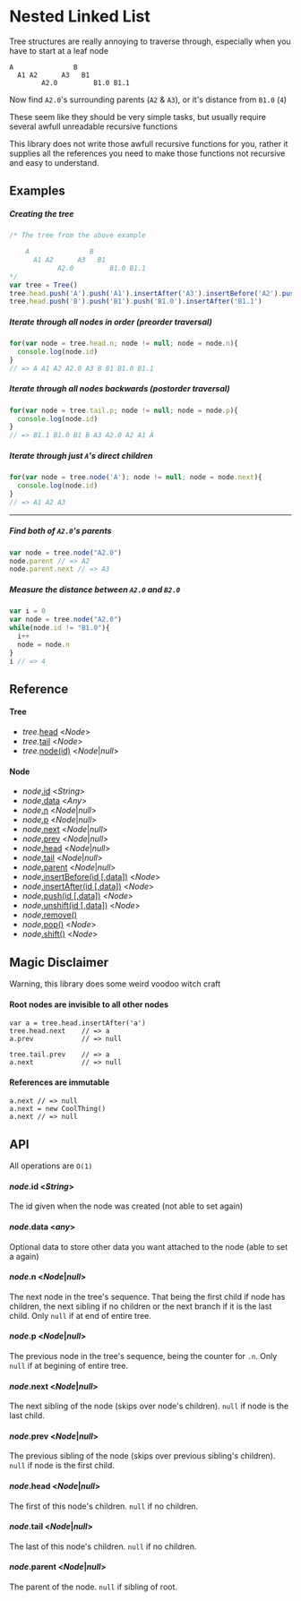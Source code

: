 # Nested Linked List

Tree structures are really annoying to traverse through, 
especially when you have to start at a leaf node
```
A               B
  A1 A2      A3   B1
        A2.0         B1.0 B1.1
```
Now find `A2.0`'s surrounding parents (`A2` & `A3`),
or it's distance from `B1.0` (`4`)

These seem like they should be very simple tasks, but usually 
require several awfull unreadable recursive functions

This library does not write those awfull recursive functions
for you, rather it supplies all the references you need to make
those functions not recursive and easy to understand.

## Examples

##### Creating the tree
``` js
/* The tree from the above example

    A               B
      A1 A2      A3   B1
            A2.0         B1.0 B1.1
*/
var tree = Tree()
tree.head.push('A').push('A1').insertAfter('A3').insertBefore('A2').push('A2.0')
tree.head.push('B').push('B1').push('B1.0').insertAfter('B1.1')
```
##### Iterate through all nodes in order *(preorder traversal)*
``` js
for(var node = tree.head.n; node != null; node = node.n){
  console.log(node.id)
}
// => A A1 A2 A2.0 A3 B B1 B1.0 B1.1
```
##### Iterate through all nodes backwards *(postorder traversal)*
``` js
for(var node = tree.tail.p; node != null; node = node.p){
  console.log(node.id)
}
// => B1.1 B1.0 B1 B A3 A2.0 A2 A1 A
```
##### Iterate through just `A`'s direct children
``` js
for(var node = tree.node('A'); node != null; node = node.next){
  console.log(node.id)
}
// => A1 A2 A3
```
--------
##### Find both of `A2.0`'s parents
``` js
var node = tree.node("A2.0")
node.parent // => A2
node.parent.next // => A3
```
##### Measure the distance between `A2.0` and `B2.0`
``` js
var i = 0
var node = tree.node("A2.0")
while(node.id != "B1.0"){
  i++
  node = node.n
}
i // => 4
```

## Reference
#### Tree
- _tree._[head]() <*Node*>
- _tree._[tail]() <*Node*>
- _tree._[node(id)]() <*Node*|*null*>

#### Node
- _node_[.id](#nodeid-string) <*String*>
- _node_[.data](#nodedata-any) <*Any*>
- _node_[.n](#noden-nodenull) <*Node*|*null*>
- _node_[.p](#nodep-nodenull) <*Node*|*null*>
- _node_[.next](#nodenext-nodenull) <*Node*|*null*>
- _node_[.prev](#nodeprev-nodenull) <*Node*|*null*>
- _node_[.head](#nodehead-nodenull) <*Node*|*null*>
- _node_[.tail](#nodetail-nodenull) <*Node*|*null*>
- _node_[.parent](#nodeparent-nodenull) <*Node*|*null*>
- _node_[.insertBefore(id [,data])]() <*Node*>
- _node_[.insertAfter(id [,data])]() <*Node*>
- _node_[.push(id [,data])]() <*Node*>
- _node_[.unshift(id [,data])]() <*Node*>
- _node_[.remove()]()
- _node_[.pop()]() <*Node*>
- _node_[.shift()]() <*Node*>



## Magic Disclaimer
Warning, this library does some weird voodoo witch craft

#### Root nodes are invisible to all other nodes
```
var a = tree.head.insertAfter('a')
tree.head.next    // => a
a.prev            // => null

tree.tail.prev    // => a
a.next            // => null
```
#### References are immutable
```
a.next // => null
a.next = new CoolThing()
a.next // => null
```

## API
All operations are `O(1)`

#### _node_.id <*String*>
The id given when the node was created (not able to set again)

#### _node_.data <*any*>
Optional data  to store other data you want attached to the node (able to set a again)

#### _node_.n <*Node*|*null*>
The next node in the tree's sequence. That being the first child if node has children, the next sibling if no children or the next branch if it is the last child. Only `null` if at end of entire tree.

#### _node_.p <*Node*|*null*>
The previous node in the tree's sequence, being the counter for `.n`. Only `null` if at begining of entire tree.

#### _node_.next <*Node*|*null*>
The next sibling of the node (skips over node's children). `null` if node is the last child.

#### _node_.prev <*Node*|*null*>
The previous sibling of the node (skips over previous sibling's children). `null` if node is the first child.

#### _node_.head <*Node*|*null*>
The first of this node's children. `null` if no children.

#### _node_.tail <*Node*|*null*>
The last of this node's children. `null` if no children.

#### _node_.parent <*Node*|*null*>
The parent of the node. `null` if sibling of root.
